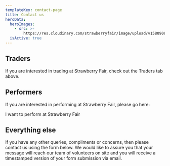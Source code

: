 ```yaml
---
templateKey: contact-page
title: Contact us
heroData:
  heroImages:
    - src: >-
        https://res.cloudinary.com/strawberryfair/image/upload/v1580908539/Banner/Hidef_sf_banner_2_p0u2oz.jpg
  isActive: true
---
```


## Traders
If you are interested in trading at Strawberry Fair, check out the Traders tab above.

## Performers
If you are interested in performing at Strawberry Fair, please go here:

I want to perform at Strawberry Fair

## Everything else
If you have any other queries, compliments or concerns, then please contact us using the form below. We would like to assure you that your message will reach our team of volunteers on site and you will receive a timestamped version of your form submission via email. 
